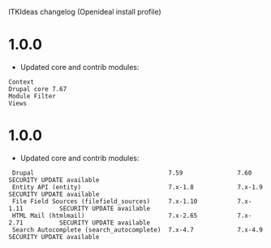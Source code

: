 ITKIdeas changelog (Openideal install profile)

# 1.0.0
* Updated core and contrib modules:
```
Context
Drupal core 7.67
Module Filter
Views
 ```
# 1.0.0
* Updated core and contrib modules:
```
 Drupal                                     7.59               7.60              SECURITY UPDATE available
 Entity API (entity)                        7.x-1.8            7.x-1.9           SECURITY UPDATE available
 File Field Sources (filefield_sources)     7.x-1.10           7.x-1.11          SECURITY UPDATE available
 HTML Mail (htmlmail)                       7.x-2.65           7.x-2.71          SECURITY UPDATE available
 Search Autocomplete (search_autocomplete)  7.x-4.7            7.x-4.9           SECURITY UPDATE available
 ```